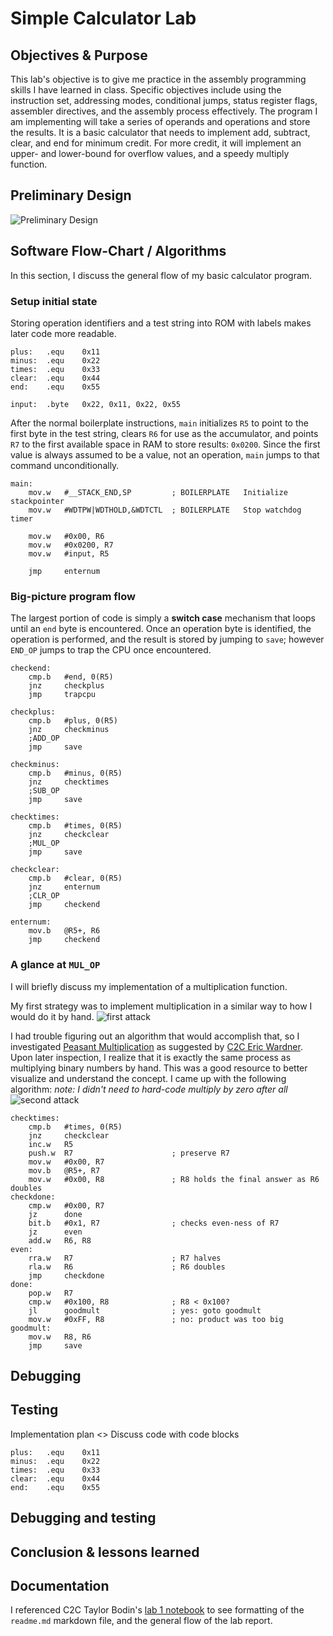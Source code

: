 Simple Calculator Lab
===

Objectives & Purpose
---
This lab's objective is to give me practice in the assembly programming skills I have learned in class. Specific objectives include using the instruction set, addressing modes, conditional jumps, status register flags, assembler directives, and the assembly process effectively. The program I am implementing will take a series of operands and operations and store the results. It is a basic calculator that needs to implement add, subtract, clear, and end for minimum credit. For more credit, it will implement an upper- and lower-bound for overflow values, and a speedy multiply function.

Preliminary Design 
---
![](./images/lab1_prelim.bmp "Preliminary Design")


Software Flow-Chart / Algorithms
---
In this section, I discuss the general flow of my basic calculator program.

### Setup initial state

Storing operation identifiers and a test string into ROM with labels makes later code more readable.
```Assembly
plus:	.equ	0x11
minus:	.equ	0x22
times:	.equ	0x33
clear:	.equ	0x44
end:	.equ	0x55

input:	.byte	0x22, 0x11, 0x22, 0x55
```

After the normal boilerplate instructions, `main` initializes `R5` to point to the first byte in the test string, clears `R6` for use as the accumulator, and points `R7` to the first available space in RAM to store results: `0x0200`. Since the first value is always assumed to be a value, not an operation, `main` jumps to that command unconditionally.
```Assembly
main:
	mov.w   #__STACK_END,SP			; BOILERPLATE	Initialize stackpointer
	mov.w   #WDTPW|WDTHOLD,&WDTCTL 	; BOILERPLATE	Stop watchdog timer

	mov.w	#0x00, R6
	mov.w	#0x0200, R7
	mov.w	#input, R5

	jmp 	enternum

```
### Big-picture program flow

The largest portion of code is simply a **switch case** mechanism that loops until an `end` byte is encountered. Once an operation byte is identified, the operation is performed, and the result is stored by jumping to `save`; however `END_OP` jumps to trap the CPU once encountered.
```Assembly
checkend:
	cmp.b	#end, 0(R5)
	jnz		checkplus
	jmp		trapcpu

checkplus:
	cmp.b	#plus, 0(R5)
	jnz		checkminus
	;ADD_OP
	jmp		save

checkminus:
	cmp.b	#minus, 0(R5)
	jnz		checktimes
	;SUB_OP
	jmp		save

checktimes:
	cmp.b	#times, 0(R5)
	jnz		checkclear
	;MUL_OP
	jmp		save

checkclear:
	cmp.b	#clear, 0(R5)
	jnz		enternum
	;CLR_OP
	jmp		checkend

enternum:
	mov.b	@R5+, R6
	jmp		checkend
```

### A glance at `MUL_OP`
I will briefly discuss my implementation of a multiplication function.

My first strategy was to implement multiplication in a similar way to how I would do it by hand.
![](./images/lab1_mult_1.bmp "first attack")

I had trouble figuring out an algorithm that would accomplish that, so I investigated [Peasant Multiplication](http://en.wikipedia.org/wiki/Multiplication_algorithm#Peasant_or_binary_multiplication) as suggested by [C2C Eric Wardner](https://github.com/EricWardner). Upon later inspection, I realize that it is exactly the same process as multiplying binary numbers by hand. This was a good resource to better visualize and understand the concept. I came up with the following algorithm:
*note: I didn't need to hard-code multiply by zero after all*
![](./images/lab1_mult_2.bmp "second attack")


```Assembly
checktimes:
	cmp.b	#times, 0(R5)
	jnz		checkclear
	inc.w	R5
	push.w	R7						; preserve R7
	mov.w	#0x00, R7
	mov.b	@R5+, R7
	mov.w	#0x00, R8				; R8 holds the final answer as R6 doubles
checkdone:
	cmp.w	#0x00, R7
	jz		done
	bit.b	#0x1, R7				; checks even-ness of R7
	jz		even
	add.w	R6, R8
even:
	rra.w	R7						; R7 halves
	rla.w	R6						; R6 doubles
	jmp		checkdone
done:
	pop.w	R7
	cmp.w	#0x100, R8				; R8 < 0x100?
	jl		goodmult				; yes: goto goodmult
	mov.w	#0xFF, R8				; no: product was too big
goodmult:
	mov.w	R8, R6
	jmp		save
```

Debugging
---

Testing
---

Implementation plan <<insert photo of attack plan>>
Discuss code with code blocks

```Assembly
plus:	.equ	0x11
minus:	.equ	0x22
times:	.equ	0x33
clear:	.equ	0x44
end:	.equ	0x55
```

Debugging and testing
---

Conclusion & lessons learned
---

Documentation
---
I referenced C2C Taylor Bodin's [lab 1 notebook](https://github.com/taylorbodin/ECE382_Lab1/blob/master/README.md) to see formatting of the `readme.md` markdown file, and the general flow of the lab report.
